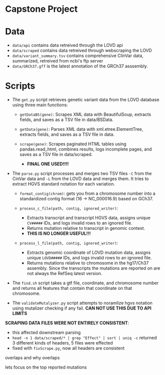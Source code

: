 # Capstone Project

# Data

+ `data/api` contains data retreived through the LOVD api
+ `data/scraped` contains data retreived through webscraping the LOVD
+ `data/variant_summary.tsv` contains comprehensive ClinVar data, summarized, retreived from ncbi's ftp server
+ `data/GRCh37.gff` is the latest annotation of the GRCh37 asssembly.

# Scripts

- The `get.py` script retrieves genetic variant data from the LOVD database using three main functions:

  + `getDataBS(gene)`: Scrapes XML data with BeautifulSoup, extracts fields, and saves as a TSV file in data/BSData.

  + `getData(gene)`: Parses XML data with xml.etree.ElementTree, extracts fields, and saves as a TSV file in data.

  + `scrape(gene)`: Scrapes paginated HTML tables using pandas.read_html, combines results, logs incomplete pages, and saves as a TSV file in data/scraped.
      + **FINAL ONE USED!!!!**

- The `parse.py` script processes and merges two TSV files `-C` from the CinVar data and `-L` from the LOVD data and merges them. It tries to extract HGVS standard notation for each variation.

  + `format_contig(chrom)`: gets you from a chromosome number into a standardized contig format (16 $\to$ NC_000016.9) based on GCh37.

  + `process_c_file(path, contig, ignored_writer)`:
    + Extracts transcript and transcript HGVS data, assigns unique `CV#####` IDs, and logs invalid rows to an ignored file.
    + Returns mutation relative to transcript in genomic context. 
    + **THIS IS NO LONGER USEFUL!!!**
  + `process_l_file(path, contig, ignored_writer)`:
    + Extracts genomic coordinate of LOVD mutation data, assigns unique `LOVD#####` IDs, and logs invalid rows to an ignored file.
    + Returns mutations relative to chromosome in the hg17/Ch37 assembly. Since the transcripts the mutations are reported on are not always the RefSeq latest version.  

- The `find.sh` script takes a gtf file, coordinate, and chromosome number and returns all features that contain that coordinate on that chromosome.

- The `validateMutalyzer.py` script attempts to noramlize hgvs notation using mutalizer checking if any fail. **CAN NOT USE THIS DUE TO API LIMITS**

**SCRAPING DATA FILES WERE NOT ENTIRELY CONSISTENT**:
+ this affected downstream parsing
+ `head -n 1 data/scraped/* | grep "Effect" | sort | uniq -c` returned 3 different kinds of headers, 5 files were effected
+ fixed with `fixScrape.py`, now all headers are consistent


overlaps and why overlaps

lets focus on the top reported mutations 